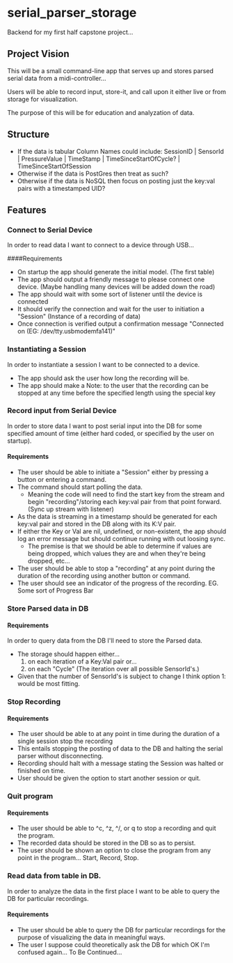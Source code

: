 # serial\_parser\_storage
Backend for my first half capstone project...

## Project Vision

This will be a small command-line app that serves up and stores parsed serial data from a midi-controller...

Users will be able to record input, store-it, and call upon it either live or from storage for visualization.

The purpose of this will be for education and analyzation of data.


## Structure

- If the data is tabular Column Names could include: SessionID | SensorId | PressureValue | TimeStamp | TimeSinceStartOfCycle? | TimeSinceStartOfSession
- Otherwise if the data is PostGres then treat as such?
- Otherwise if the data is NoSQL then focus on posting just the key:val pairs with a timestamped UID?

## Features

### Connect to Serial Device

  In order to read data I want to connect to a device through USB...

####Requirements

- On startup the app should generate the initial model. (The first table)
- The app should output a friendly message to please connect one device. (Maybe handling many devices will be added down the road)
- The app should wait with some sort of listener until the device is connected
- It should verify the connection and wait for the user to initiation a "Session" (Instance of a recording of data)
- Once connection is verified output a confirmation message "Connected on (EG: /dev/tty.usbmodemfa141)"

### Instantiating a Session

  In order to instantiate a session I want to be connected to a device.

- The app should ask the user how long the recording will be.
- The app should make a Note: to the user that the recording can be stopped at any time before the specified length using the special key

### Record input from Serial Device

In order to store data I want to post serial input into the DB for some specified amount of time (either hard coded, or specified by the user on startup).


#### Requirements

  - The user should be able to initiate a "Session" either by pressing a button or entering a command.
  - The command should start polling the data.
    - Meaning the code will need to find the start key from the stream and begin "recording"/storing each key:val pair from that point forward. (Sync up stream with listener)
  - As the data is streaming in a timestamp should be generated for each key:val pair and stored in the DB along with its K:V pair.
  - If either the Key or Val are nil, undefined, or non-existent, the app should log an error message but should continue running with out loosing sync.
    - The premise is that we should be able to determine if values are being dropped, which values they are and when they're being dropped, etc...
  - The user should be able to stop a "recording" at any point during the duration of the recording using another button or command.
  - The user should see an indicator of the progress of the recording. EG. Some sort of Progress Bar

### Store Parsed data in DB

#### Requirements

  In order to query data from the DB I'll need to store the Parsed data.
  - The storage should happen either...
    1. on each iteration of a Key:Val pair or...
    2. on each "Cycle" (The iteration over all possible SensorId's.)
  - Given that the number of SensorId's is subject to change I think option 1: would be most fitting.

### Stop Recording

#### Requirements

  - The user should be able to at any point in time during the duration of a single session stop the recording
  - This entails stopping the posting of data to the DB and halting the serial parser without disconnecting.
  - Recording should halt with a message stating the Session was halted or finished on time.
  - User should be given the option to start another session or quit.

### Quit program

#### Requirements

  - The user should be able to ^c, ^z, ^/, or q to stop a recording and quit the program.
  - The recorded data should be stored in the DB so as to persist.
  - The user should be shown an option to close the program from any point in the program... Start, Record, Stop.

### Read data from table in DB.

  In order to analyze the data in the first place I want to be able to query the DB for particular recordings.

#### Requirements

  - The user should be able to query the DB for particular recordings for the purpose of visualizing the data in meaningful ways.
  - The user I suppose could theoretically ask the DB for which OK I'm confused again... To Be Continued...
